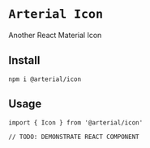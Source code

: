 # `Arterial Icon`

Another React Material Icon

## Install

```
npm i @arterial/icon
```

## Usage

```
import { Icon } from '@arterial/icon'

// TODO: DEMONSTRATE REACT COMPONENT
```
